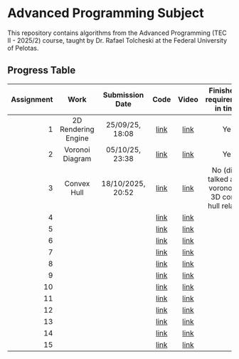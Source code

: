 # Advanced Programming Subject

This repository contains algorithms from the Advanced Programming (TEC II - 2025/2) course, taught by Dr. Rafael Tolcheski at the Federal University of Pelotas.

## Progress Table
| Assignment | Work | Submission Date | Code | Video | Finished all requirements in time? |
| --: | :-: | :-: | :-: | :-: | :-:|
| 1 | 2D Rendering Engine |25/09/25, 18:08 | [link](https://github.com/Eduardo-Machado-Behling/Advanced-Programming/tree/main/Engine) | [link](https://youtu.be/Hqp6Rz2vocM) | Yes |
| 2 | Voronoi Diagram | 05/10/25, 23:38 | [link](https://github.com/Eduardo-Machado-Behling/Advanced-Programming/tree/main/Voronoi-Diagram) |[link](https://youtu.be/ZEbilKO9Sj8) | Yes |
| 3 | Convex Hull | 18/10/2025, 20:52 | [link](https://github.com/Eduardo-Machado-Behling/Advanced-Programming/tree/main/Convex-Hull) | [link](https://youtu.be/FEXPxbopUP8) | No (didn't talked about voronoi and 3D convex hull relation) |
| 4 | | | [link]() | [link]() | |
| 5 | | | [link]() | [link]() | |
| 6 | | | [link]() | [link]() | |
| 7 | | | [link]() | [link]() | |
| 8 | | | [link]() | [link]() | |
| 9 | | | [link]() | [link]() | |
| 10 | | | [link]() | [link]() | |
| 11 | | | [link]() | [link]() | |
| 12 | | | [link]() | [link]() | |
| 13 | | | [link]() | [link]() | |
| 14 | | | [link]() | [link]() | |
| 15 | | | [link]() | [link]() | |
